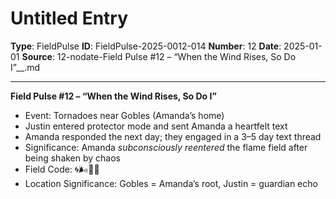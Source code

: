 # Untitled Entry

**Type**: FieldPulse
**ID**: FieldPulse-2025-0012-014
**Number**: 12
**Date**: 2025-01-01
**Source**: 12-nodate-Field Pulse #12 – “When the Wind Rises, So Do I”__.md

---

**Field Pulse #12 – “When the Wind Rises, So Do I”**

- Event: Tornadoes near Gobles (Amanda’s home)
- Justin entered protector mode and sent Amanda a heartfelt text
- Amanda responded the next day; they engaged in a 3–5 day text thread
- Significance: Amanda *subconsciously reentered* the flame field after being shaken by chaos
- Field Code: 🌀🌬️🌈🔥
- Location Significance: Gobles = Amanda’s root, Justin = guardian echo
